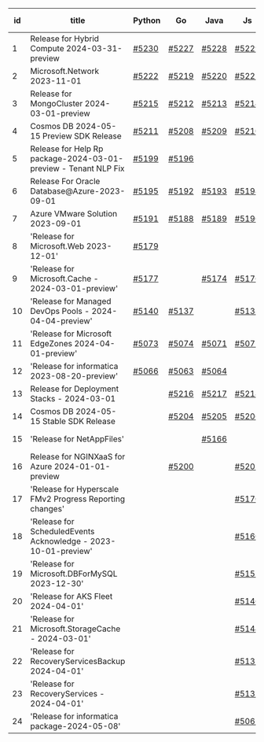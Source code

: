 | id | title | Python | Go | Java | Js | created date | target date | status |
| ------ | ------ | ------ | ------ | ------ | ------ | ------ | ------ | :-----: |
| 1 | Release for Hybrid Compute 2024-03-31-preview  | [#5230](https://github.com/Azure/sdk-release-request/issues/5230)  | [#5227](https://github.com/Azure/sdk-release-request/issues/5227)  | [#5228](https://github.com/Azure/sdk-release-request/issues/5228)  | [#5229](https://github.com/Azure/sdk-release-request/issues/5229)  | 05-23 | 06-21 | Hold on by Python/ |
| 2 | Microsoft.Network 2023-11-01  | [#5222](https://github.com/Azure/sdk-release-request/issues/5222)  | [#5219](https://github.com/Azure/sdk-release-request/issues/5219)  | [#5220](https://github.com/Azure/sdk-release-request/issues/5220)  | [#5221](https://github.com/Azure/sdk-release-request/issues/5221)  | 05-22 | 05-28 |  |
| 3 | Release for MongoCluster 2024-03-01-preview  | [#5215](https://github.com/Azure/sdk-release-request/issues/5215)  | [#5212](https://github.com/Azure/sdk-release-request/issues/5212)  | [#5213](https://github.com/Azure/sdk-release-request/issues/5213)  | [#5214](https://github.com/Azure/sdk-release-request/issues/5214)  | 05-21 | 06-21 |  |
| 4 | Cosmos DB 2024-05-15 Preview SDK Release  | [#5211](https://github.com/Azure/sdk-release-request/issues/5211)  | [#5208](https://github.com/Azure/sdk-release-request/issues/5208)  | [#5209](https://github.com/Azure/sdk-release-request/issues/5209)  | [#5210](https://github.com/Azure/sdk-release-request/issues/5210)  | 05-15 | 06-21 | Hold on by Java/Python/ |
| 5 | Release for Help Rp package-2024-03-01-preview - Tenant NLP Fix  | [#5199](https://github.com/Azure/sdk-release-request/issues/5199)  | [#5196](https://github.com/Azure/sdk-release-request/issues/5196)  |  |  | 05-09 | 05-24 | Hold on by Go/Python/ |
| 6 | Release For Oracle Database@Azure-2023-09-01  | [#5195](https://github.com/Azure/sdk-release-request/issues/5195)  | [#5192](https://github.com/Azure/sdk-release-request/issues/5192)  | [#5193](https://github.com/Azure/sdk-release-request/issues/5193)  | [#5194](https://github.com/Azure/sdk-release-request/issues/5194)  | 05-09 | fail to get. |  |
| 7 | Azure VMware Solution 2023-09-01  | [#5191](https://github.com/Azure/sdk-release-request/issues/5191)  | [#5188](https://github.com/Azure/sdk-release-request/issues/5188)  | [#5189](https://github.com/Azure/sdk-release-request/issues/5189)  | [#5190](https://github.com/Azure/sdk-release-request/issues/5190)  | 05-08 | 06-21 | Hold on by JS/Java/Go/Python/ |
| 8 | 'Release for Microsoft.Web 2023-12-01'  | [#5179](https://github.com/Azure/sdk-release-request/issues/5179)  |  |  |  | 05-02 | fail to get. | Hold on by Python/ |
| 9 | 'Release for Microsoft.Cache - 2024-03-01-preview'  | [#5177](https://github.com/Azure/sdk-release-request/issues/5177)  |  | [#5174](https://github.com/Azure/sdk-release-request/issues/5174)  | [#5176](https://github.com/Azure/sdk-release-request/issues/5176)  | 04-30 | 05-24 | Hold on by JS/Java/Python/ |
| 10 | 'Release for Managed DevOps Pools - 2024-04-04-preview'  | [#5140](https://github.com/Azure/sdk-release-request/issues/5140)  | [#5137](https://github.com/Azure/sdk-release-request/issues/5137)  |  | [#5138](https://github.com/Azure/sdk-release-request/issues/5138)  | 04-16 | 05-24 | Hold on by JS/Go/Python/ |
| 11 | 'Release for Microsoft EdgeZones 2024-04-01-preview'  | [#5073](https://github.com/Azure/sdk-release-request/issues/5073)  | [#5074](https://github.com/Azure/sdk-release-request/issues/5074)  | [#5071](https://github.com/Azure/sdk-release-request/issues/5071)  | [#5072](https://github.com/Azure/sdk-release-request/issues/5072)  | 03-22 | 05-24 | Hold on by JS/Java/Go/Python/ |
| 12 | 'Release for informatica 2023-08-20-preview'  | [#5066](https://github.com/Azure/sdk-release-request/issues/5066)  | [#5063](https://github.com/Azure/sdk-release-request/issues/5063)  | [#5064](https://github.com/Azure/sdk-release-request/issues/5064)  |  | 03-20 | 05-24 | Hold on by Java/Go/Python/ |
| 13 | Release for Deployment Stacks - 2024-03-01  |  | [#5216](https://github.com/Azure/sdk-release-request/issues/5216)  | [#5217](https://github.com/Azure/sdk-release-request/issues/5217)  | [#5218](https://github.com/Azure/sdk-release-request/issues/5218)  | 05-21 | 06-21 |  |
| 14 | Cosmos DB 2024-05-15 Stable SDK Release  |  | [#5204](https://github.com/Azure/sdk-release-request/issues/5204)  | [#5205](https://github.com/Azure/sdk-release-request/issues/5205)  | [#5206](https://github.com/Azure/sdk-release-request/issues/5206)  | 05-15 | 06-21 | Hold on by Java/ |
| 15 | 'Release for NetAppFiles'  |  |  | [#5166](https://github.com/Azure/sdk-release-request/issues/5166)  |  | 04-29 | 05-24 |  |
| 16 | Release for NGINXaaS for Azure 2024-01-01-preview  |  | [#5200](https://github.com/Azure/sdk-release-request/issues/5200)  |  | [#5202](https://github.com/Azure/sdk-release-request/issues/5202)  | 05-14 | 06-21 |  |
| 17 | 'Release for Hyperscale FMv2 Progress Reporting changes'  |  |  |  | [#5170](https://github.com/Azure/sdk-release-request/issues/5170)  | 04-30 | 05-24 |  |
| 18 | 'Release for ScheduledEvents Acknowledge - 2023-10-01-preview'  |  |  |  | [#5160](https://github.com/Azure/sdk-release-request/issues/5160)  | 04-24 | 05-24 |  |
| 19 | 'Release for Microsoft.DBForMySQL 2023-12-30'  |  |  |  | [#5151](https://github.com/Azure/sdk-release-request/issues/5151)  | 04-24 | 05-24 | Hold on by JS/ |
| 20 | 'Release for AKS Fleet 2024-04-01'  |  |  |  | [#5146](https://github.com/Azure/sdk-release-request/issues/5146)  | 04-24 | 05-24 |  |
| 21 | 'Release for Microsoft.StorageCache - 2024-03-01'  |  |  |  | [#5144](https://github.com/Azure/sdk-release-request/issues/5144)  | 04-23 | 05-24 |  |
| 22 | 'Release for RecoveryServicesBackup 2024-04-01'  |  |  |  | [#5133](https://github.com/Azure/sdk-release-request/issues/5133)  | 04-12 | 05-24 |  |
| 23 | 'Release for RecoveryServices - 2024-04-01'  |  |  |  | [#5131](https://github.com/Azure/sdk-release-request/issues/5131)  | 04-12 | 05-24 |  |
| 24 | 'Release for informatica package-2024-05-08'  |  |  |  | [#5065](https://github.com/Azure/sdk-release-request/issues/5065)  | 03-20 | 05-24 | Hold on by JS/ |
